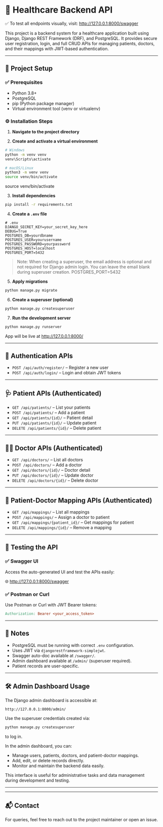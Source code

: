 # 🏥 Healthcare Backend API

✅ To test all endpoints visually, visit: http://127.0.0.1:8000/swagger

This project is a backend system for a healthcare application built using Django, Django REST Framework (DRF), and PostgreSQL. It provides secure user registration, login, and full CRUD APIs for managing patients, doctors, and their mappings with JWT-based authentication.

---

## 🚀 Project Setup

### ✅ Prerequisites

- Python 3.8+
- PostgreSQL
- pip (Python package manager)
- Virtual environment tool (venv or virtualenv)

### ⚙️ Installation Steps

1. **Navigate to the project directory**

2. **Create and activate a virtual environment**

```bash
# Windows
python -m venv venv
venv\Scripts\activate

# macOS/Linux
python3 -m venv venv
source venv/bin/activate
```
source venv/bin/activate

3. **Install dependencies**

```bash
pip install -r requirements.txt
```

4. **Create a `.env` file**

```env
# .env
DJANGO_SECRET_KEY=your_secret_key_here
DEBUG=True
POSTGRES_DB=yourdbname
POSTGRES_USER=yourusername
POSTGRES_PASSWORD=yourpassword
POSTGRES_HOST=localhost
POSTGRES_PORT=5432
```

> Note: When creating a superuser, the email address is optional and not required for Django admin login. You can leave the email blank during superuser creation.
POSTGRES_PORT=5432

5. **Apply migrations**

```bash
python manage.py migrate
```

6. **Create a superuser (optional)**

```bash
python manage.py createsuperuser
```

7. **Run the development server**

```bash
python manage.py runserver
```

App will be live at http://127.0.0.1:8000/

---

## 🔐 Authentication APIs

- `POST /api/auth/register/` – Register a new user
- `POST /api/auth/login/` – Login and obtain JWT tokens

---

## 🩺 Patient APIs (Authenticated)

- `GET /api/patients/` – List your patients
- `POST /api/patients/` – Add a patient
- `GET /api/patients/{id}/` – Patient detail
- `PUT /api/patients/{id}/` – Update patient
- `DELETE /api/patients/{id}/` – Delete patient

---

## 👨‍⚕️ Doctor APIs (Authenticated)

- `GET /api/doctors/` – List all doctors
- `POST /api/doctors/` – Add a doctor
- `GET /api/doctors/{id}/` – Doctor detail
- `PUT /api/doctors/{id}/` – Update doctor
- `DELETE /api/doctors/{id}/` – Delete doctor

---

## 🔗 Patient-Doctor Mapping APIs (Authenticated)

- `GET /api/mappings/` – List all mappings
- `POST /api/mappings/` – Assign a doctor to patient
- `GET /api/mappings/{patient_id}/` – Get mappings for patient
- `DELETE /api/mappings/{id}/` – Remove a mapping

---

## 🧪 Testing the API

### ✅ Swagger UI

Access the auto-generated UI and test the APIs easily:

🌐 http://127.0.0.1:8000/swagger

### ✅ Postman or Curl

Use Postman or Curl with JWT Bearer tokens:

```makefile
Authorization: Bearer <your_access_token>
```

---
## 📌 Notes

- PostgreSQL must be running with correct `.env` configuration.
- Uses JWT via `djangorestframework-simplejwt`.
- Swagger auto-doc available at `/swagger/`.
- Admin dashboard available at `/admin/` (superuser required).
- Patient records are user-specific.

---
## 🛠️ Admin Dashboard Usage

The Django admin dashboard is accessible at:

```
http://127.0.0.1:8000/admin/
```

Use the superuser credentials created via:

```bash
python manage.py createsuperuser
```

to log in.

In the admin dashboard, you can:

- Manage users, patients, doctors, and patient-doctor mappings.
- Add, edit, or delete records directly.
- Monitor and maintain the backend data easily.

This interface is useful for administrative tasks and data management during development and testing.

---

---

## 📬 Contact

For queries, feel free to reach out to the project maintainer or open an issue.
